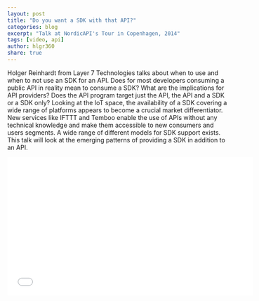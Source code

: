 ```yaml
---
layout: post
title: "Do you want a SDK with that API?"
categories: blog
excerpt: "Talk at NordicAPI's Tour in Copenhagen, 2014"
tags: [video, api]
author: hlgr360
share: true
---
```


Holger Reinhardt from Layer 7 Technologies talks about when to use and when to not use an SDK for an API. Does for most developers consuming a public API in reality mean to consume a SDK? What are the implications for API providers? Does the API program target just the API, the API and a SDK or a SDK only? Looking at the IoT space, the availability of a SDK covering a wide range of platforms appears to become a crucial market differentiator. New services like IFTTT and Temboo enable the use of APIs without any technical knowledge and make them accessible to new consumers and users segments. A wide range of different models for SDK support exists. This talk will look at the emerging patterns of providing a SDK in addition to an API.

<iframe width="560" height="315" src="//www.youtube.com/embed/RaoYVH9yNUc" frameborder="0"></iframe>
